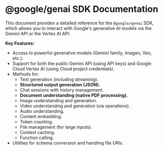 
# @google/genai SDK Documentation

This document provides a detailed reference for the `@google/genai` SDK, which allows you to interact with Google's generative AI models via the Gemini API or the Vertex AI API.

**Key Features:**

*   Access to powerful generative models (Gemini family, Imagen, Veo, etc.).
*   Support for both the public Gemini API (using API keys) and Google Cloud Vertex AI (using Cloud project credentials).
*   Methods for:
    *   Text generation (including streaming).
    *   **Structured output generation (JSON).**
    *   Chat sessions with history management.
    *   **Document understanding (native PDF processing).**
    *   Image understanding and generation.
    *   Video understanding and generation (via operations).
    *   Audio understanding.
    *   Content embedding.
    *   Token counting.
    *   File management (for large inputs).
    *   Context caching.
    *   Function calling.
*   Utilities for schema conversion and handling file URIs.

